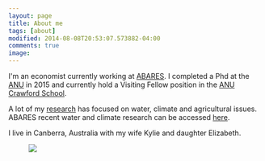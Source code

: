 ```yaml
---
layout: page
title: About me
tags: [about]
modified: 2014-08-08T20:53:07.573882-04:00
comments: true
image:
---
```


I'm an economist currently working at [ABARES](http://www.agriculture.gov.au/abares). I completed a Phd at the [ANU](http://www.anu.edu.au) in 2015 and currently hold a Visiting Fellow position in the [ANU Crawford School](https://crawford.anu.edu.au/people/visitors/neal-hughes).

A lot of my [research](../research) has focused on water, climate and agricultural issues. ABARES recent water and climate research can be accessed [here](http://www.agriculture.gov.au/abares/water-and-climate).

I live in Canberra, Australia with my wife Kylie and daughter Elizabeth.

<figure>
	<img src="http://nealbob.github.io/images/dadee.jpg">
</figure>
